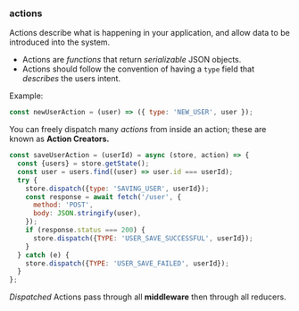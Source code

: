 ### actions

Actions describe what is happening in your application, and allow data to be
introduced into the system.

 - Actions are _functions_ that return _serializable_ JSON objects.
 - Actions should follow the convention of having a `type` field that _describes_
the users intent.

Example:

```js
const newUserAction = (user) => ({ type: 'NEW_USER', user });
```

You can freely dispatch many _actions_ from inside an action; these are known as __Action Creators.__

```js
const saveUserAction = (userId) = async (store, action) => {
  const {users} = store.getState();
  const user = users.find((user) => user.id === userId);
  try {
    store.dispatch({type: 'SAVING_USER', userId});
    const response = await fetch('/user', {
      method: 'POST',
      body: JSON.stringify(user),
    });
    if (response.status === 200) {
      store.dispatch({TYPE: 'USER_SAVE_SUCCESSFUL', userId});
    }
  } catch (e) {
    store.dispatch({TYPE: 'USER_SAVE_FAILED', userId});
  }
};
```

_Dispatched_ Actions pass through all __middleware__ then through all reducers.
